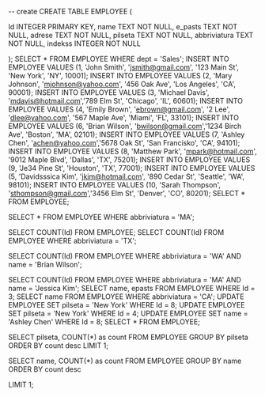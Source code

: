 
-- create
CREATE TABLE EMPLOYEE (

Id INTEGER PRIMARY KEY,
name TEXT NOT NULL,
e_pasts TEXT NOT NULL,
adrese TEXT NOT NULL,
pilseta TEXT NOT NULL,
abbriviatura TEXT NOT NULL,
indekss INTEGER NOT NULL

);
SELECT * FROM EMPLOYEE WHERE dept = 'Sales';
INSERT INTO EMPLOYEE VALUES (1, 'John Smith', 'jsmith@gmail.com', '123 Main St', 'New York', 'NY', 10001);
INSERT INTO EMPLOYEE VALUES (2, 'Mary Johnson', 'mjohnson@yahoo.com', '456 Oak Ave', 'Los Angeles', 'CA', 90001);
INSERT INTO EMPLOYEE VALUES (3, 'Michael Davis', 'mdavis@hotmail.com','789 Elm St', 'Chicago', 'IL', 60601);
INSERT INTO EMPLOYEE VALUES (4, 'Emily Brown', 'ebrown@gmail.com', '2 Lee', 'dlee@yahoo.com', '567 Maple Ave', 'Miami', 'FL', 33101);
INSERT INTO EMPLOYEE VALUES (6, 'Brian Wilson', 'bwilson@gmail.com','1234 Birch Ave', 'Boston', 'MA', 02101);
INSERT INTO EMPLOYEE VALUES (7, 'Ashley Chen', 'achen@yahoo.com','5678 Oak St', 'San Francisko', 'CA', 94101);
INSERT INTO EMPLOYEE VALUES (8, 'Matthew Park', 'mpark@hotmail.com', '9012 Maple Blvd', 'Dallas', 'TX', 75201);
INSERT INTO EMPLOYEE VALUES (9, 'Je34 Pine St', 'Houston', 'TX', 77001);
INSERT INTO EMPLOYEE VALUES (5, 'Davidsssica Kim', 'jkim@hotmail.com', '890 Cedar St', 'Seattle', 'WA', 98101);
INSERT INTO EMPLOYEE VALUES (10, 'Sarah Thompson', 'sthompson@gmail.com','3456 Elm St', 'Denver', 'CO', 80201);
SELECT * FROM EMPLOYEE;

SELECT * FROM EMPLOYEE WHERE abbriviatura = 'MA';

SELECT COUNT(Id)
FROM EMPLOYEE;
SELECT COUNT(Id)
FROM EMPLOYEE
WHERE abbriviatura = 'TX';

SELECT COUNT(Id)
FROM EMPLOYEE
WHERE abbriviatura = 'WA' AND name = 'Brian Wilson';

SELECT COUNT(Id)
FROM EMPLOYEE
WHERE abbriviatura = 'MA' AND name = 'Jessica Kim';
SELECT name, epasts FROM EMPLOYEE WHERE Id = 3;
SELECT name FROM EMPLOYEE WHERE abbriviatura = 'CA';
UPDATE EMPLOYEE SET pilseta = 'New York' WHERE Id = 8;
UPDATE EMPLOYEE SET pilseta = 'New York' WHERE Id = 4;
UPDATE EMPLOYEE SET name = 'Ashley Chen' WHERE Id = 8;
SELECT * FROM EMPLOYEE;

SELECT pilseta, COUNT(*) as count
FROM EMPLOYEE
GROUP BY pilseta
ORDER BY count desc
LIMIT 1;

SELECT name, COUNT(*) as count
FROM EMPLOYEE
GROUP BY name
ORDER BY count desc

LIMIT 1;
